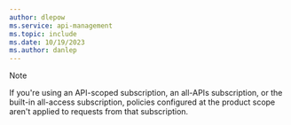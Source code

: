```yaml
---
author: dlepow
ms.service: api-management
ms.topic: include
ms.date: 10/19/2023
ms.author: danlep
---
```

> [!NOTE]
> If you're using an API-scoped subscription, an all-APIs subscription, or the built-in all-access subscription, policies configured at the product scope aren't applied to requests from that subscription.
